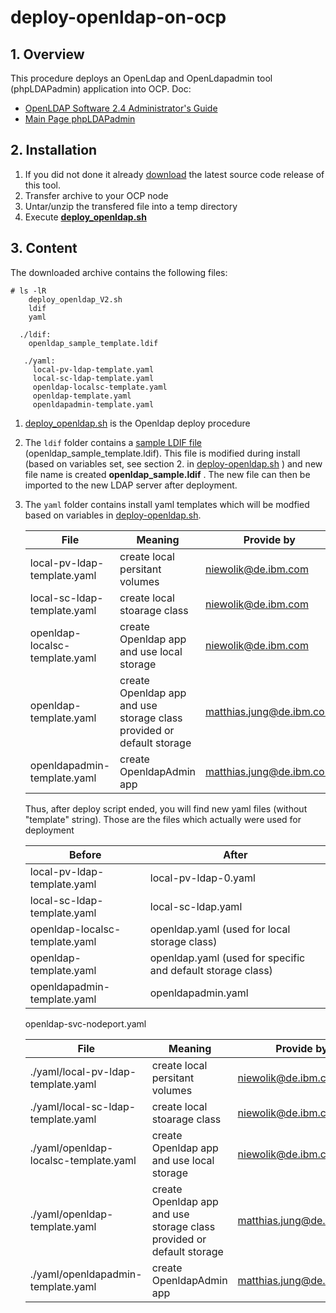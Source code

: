 # deploy-openldap-on-ocp


## 1. Overview

This procedure deploys an OpenLdap and OpenLdapadmin tool (phpLDAPadmin) application into OCP.
Doc: 
- [OpenLDAP Software 2.4 Administrator's Guide](https://www.openldap.org/doc/admin24/guide.html)
- [Main Page phpLDAPadmin](http://phpldapadmin.sourceforge.net/wiki/index.php/Main_Page)


## 2. Installation

1. If you did not done it already [download](https://github.ibm.com/NIEWOLIK/deploy-openldap-on-ocp/releases/) the latest source code release of this tool.
1. Transfer archive to your OCP node
1. Untar/unzip the transfered file into a temp directory
1. Execute  [**deploy_openldap.sh**](https://github.ibm.com/NIEWOLIK/deploy-openldap-on-ocp/blob/master/openldap/deploy_openldap.sh)

## 3. Content

The downloaded archive contains the following files:

```
# ls -lR
    deploy_openldap_V2.sh
    ldif
    yaml
    
  ./ldif:
    openldap_sample_template.ldif
         
   ./yaml:
     local-pv-ldap-template.yaml
     local-sc-ldap-template.yaml
     openldap-localsc-template.yaml
     openldap-template.yaml
     openldapadmin-template.yaml
```
                                          
1.  [deploy_openldap.sh](https://github.ibm.com/NIEWOLIK/deploy-openldap-on-ocp/blob/master/openldap/deploy_openldap.sh) is the Openldap deploy procedure
1. The `ldif` folder contains a [sample LDIF file](https://github.ibm.com/niewolik/deploy-openldap-on-ocp/wiki/sample-ldif) (openldap_sample_template.ldif). This file is modified during install (based on variables set, see section 2. in [deploy-openldap.sh](https://github.ibm.com/NIEWOLIK/deploy-openldap-on-ocp/wiki/deploy-openldap.sh) ) and new file name is created **openldap_sample.ldif** . The new file can then be imported to the new LDAP server after deployment.
 1. The `yaml` folder contains install yaml templates which will be modfied based on variables in [deploy-openldap.sh]( https://github.ibm.com/NIEWOLIK/deploy-openldap-on-ocp/wiki/deploy-openldap.sh). 
 
    | File | Meaning | Provide by |
    | -------- | ----------- |----------|
    |local-pv-ldap-template.yaml | create local persitant volumes | niewolik@de.ibm.com |
    |local-sc-ldap-template.yaml | create local stoarage class | niewolik@de.ibm.com |
    |openldap-localsc-template.yaml  | create Openldap app and use local storage | niewolik@de.ibm.com |
    |openldap-template.yaml  | create Openldap app and use storage class provided or default storage | matthias.jung@de.ibm.com |
    |openldapadmin-template.yaml  | create OpenldapAdmin app | matthias.jung@de.ibm.com |
 
     Thus, after deploy script ended, you will find new yaml files (without "template" string). Those are the files which actually were used for deployment
 
    | Before | After |
    | ------ | ----- |
    | local-pv-ldap-template.yaml | local-pv-ldap-0.yaml |
    | local-sc-ldap-template.yaml | local-sc-ldap.yaml  | 
    | openldap-localsc-template.yaml | openldap.yaml (used for local storage class) |
    | openldap-template.yaml | openldap.yaml (used for specific and default storage class) |
    | openldapadmin-template.yaml | openldapadmin.yaml |
    
     
     openldap-svc-nodeport.yaml
    

    | File | Meaning | Provide by |
    | -------- | ----------- |----------|
    |./yaml/local-pv-ldap-template.yaml | create local persitant volumes | niewolik@de.ibm.com |
    |./yaml/local-sc-ldap-template.yaml | create local stoarage class | niewolik@de.ibm.com |
    |./yaml/openldap-localsc-template.yaml  | create Openldap app and use local storage | niewolik@de.ibm.com |
    |./yaml/openldap-template.yaml  | create Openldap app and use storage class provided or default storage | matthias.jung@de.ibm.com |
    |./yaml/openldapadmin-template.yaml  | create OpenldapAdmin app | matthias.jung@de.ibm.com |
